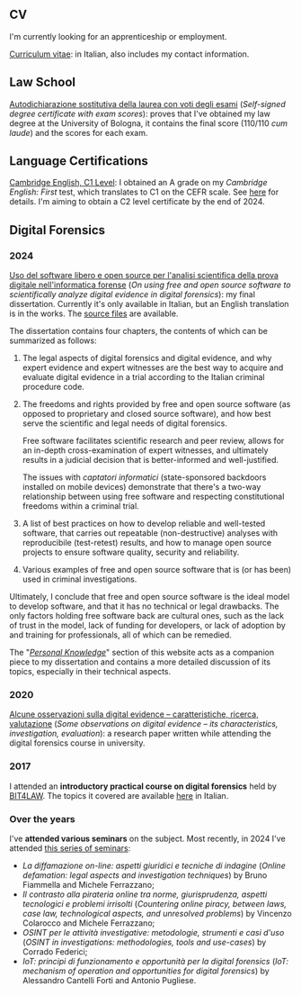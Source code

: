 <!--
title = "CV / Resume"
description = "This page contains my CV/Resume, my degree certificate and language certifications, a summary of my dissertation, and other learning experiences."
-->

## CV

I'm currently looking for an apprenticeship or employment.

[Curriculum vitae](/static/pdf/Piras_Luca_CV.pdf): in Italian, also includes my contact information.

## Law School

[Autodichiarazione sostitutiva della laurea con voti degli esami](static/pdf/Dichiarazione_sostitutiva_laurea_voti.pdf) (*Self-signed degree certificate with exam scores*): proves that I've obtained my law degree at the University of Bologna, it contains the final score (110/110 *cum laude*) and the scores for each exam.

## Language Certifications

[Cambridge English, C1 Level](/static/pdf/Cambridge_FCE_C1.pdf): I obtained an A grade on my *Cambridge English: First* test, which translates to C1 on the CEFR scale. See [here](https://web.archive.org/web/20240225141216/https://www.cambridgeenglish.org/images/167506-cambridge-english-scale-factsheet.pdf) for details. I'm aiming to obtain a C2 level certificate by the end of 2024.

## Digital Forensics

### 2024

[Uso del software libero e open source per l'analisi scientifica della prova digitale nell'informatica forense](/static/pdf/Tesi_Informatica_Forense_2024.pdf)
(*On using free and open source software to scientifically analyze digital evidence in digital forensics*):
my final dissertation. Currently it's only available in Italian, but an English translation is in the works.
The [source files](https://github.com/lucapiras5/tesi-informatica-forense) are available.

The dissertation contains four chapters, the contents of which can be summarized as follows:

1. The legal aspects of digital forensics and digital evidence, and why expert evidence and expert witnesses are the best way to acquire and evaluate digital evidence in a trial according to the Italian criminal procedure code.

1. The freedoms and rights provided by free and open source software (as opposed to proprietary and closed source software), and how best serve the scientific and legal needs of digital forensics.

    Free software facilitates scientific research and peer review, allows for an in-depth cross-examination of expert witnesses, and ultimately results in a judicial decision that is better-informed and well-justified.

    The issues with *captatori informatici* (state-sponsored backdoors installed on mobile devices) demonstrate that <!--From a technical viewpoint, malware has to remain proprietary, closed-source, and hard to reverse-engineer (otherwise, software vendors could easily find the vulnerabilities that it exploits by reading the source code), but this casts doubt on the exact mode of operation of that software. From a legal viewpoint, the law doesn't regulate their use (it only regulates traditional wiretapping of conversations), which means they likely violate art. 15 of the Constitution. But even if their use was to be regulated, it'd be impossible to check if the software complies with said law.--> there's a two-way relationship between using free software and respecting constitutional freedoms within a criminal trial.

1. A list of best practices on how to develop reliable and well-tested software, that carries out repeatable (non-destructive) analyses with reproducibile (test-retest) results, and how to manage open source projects to ensure software quality, security and reliability.

1. Various examples of free and open source software that is (or has been) used in criminal investigations. <!-- argue that it's possible to combine various programs through scripts, and improve existing generic programs to suit the needs of a forensic investigator, in addition to using monolithic and specialized software such as Autopsy. -->

Ultimately, I conclude that free and open source software is the ideal model to develop software, and that it has no technical or legal drawbacks. The only factors holding free software back are cultural ones, such as the lack of trust in the model, lack of funding for developers, or lack of adoption by and training for professionals, all of which can be remedied.

The "[*Personal Knowledge*](/personal-knowledge)" section of this website acts as a companion piece to my dissertation and contains a more detailed discussion of its topics, especially in their technical aspects.

### 2020

[Alcune osservazioni sulla digital evidence &ndash; caratteristiche, ricerca, valutazione](/static/pdf/Alcune_osservazioni_sulla_digital_evidence_2020.pdf)
(*Some observations on digital evidence &ndash; its characteristics, investigation, evaluation*):
a research paper written while attending the digital forensics course in university.

### 2017

I attended an **introductory practical course on digital forensics** held by [BIT4LAW](https://www.bit4law.com/). The topics it covered are available [here](/static/pdf/Corso_BIT4LAW_2017.pdf) in Italian.

### Over the years

I've **attended various seminars** on the subject. Most recently, in 2024 I've attended [this series of seminars](https://web.archive.org/web/20240531001815/https://virtuale.unibo.it/pluginfile.php/2022528/mod_unibores/content/1/Programma%20completo%202024%20con%20CF.pdf):

- *La diffamazione on-line: aspetti giuridici e tecniche di indagine* (*Online defamation: legal aspects and investigation techniques*) by Bruno Fiammella and Michele Ferrazzano;
- *Il contrasto alla pirateria online tra norme, giurisprudenza, aspetti tecnologici e problemi irrisolti* (*Countering online piracy, between laws, case law, technological aspects, and unresolved problems*) by Vincenzo Colarocco and Michele Ferrazzano;
- *OSINT per le attività investigative: metodologie, strumenti e casi d'uso* (*OSINT in investigations: methodologies, tools and use-cases*) by Corrado Federici;
- *IoT: principi di funzionamento e opportunità per la digital forensics* (*IoT: mechanism of operation and opportunities for digital forensics*) by Alessandro Cantelli Forti and Antonio Pugliese.
